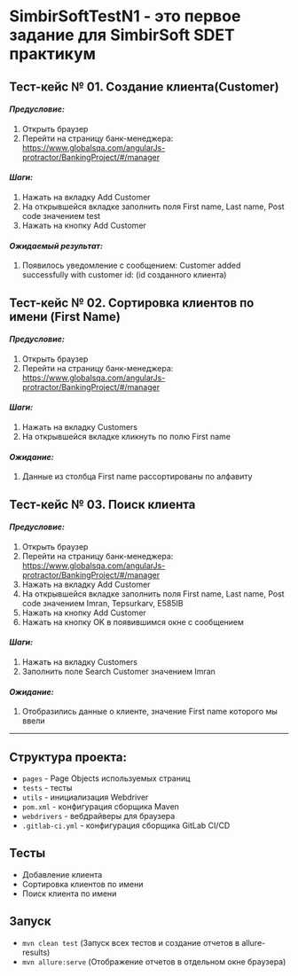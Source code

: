 # SimbirSoftTestN1 - это первое задание для SimbirSoft SDET практикум

## Тест-кейс № 01. Создание клиента(Customer)

#### *Предусловие:*

1.	Открыть браузер
2.	Перейти на страницу банк-менеджера: https://www.globalsqa.com/angularJs-protractor/BankingProject/#/manager

#### *Шаги:*
1.	Нажать на вкладку Add Customer
2.	На открывшейся вкладке заполнить поля First name, Last name, Post code значением test
3.	Нажать на кнопку Add Customer

#### *Ожидаемый результат:*
1.	Появилось уведомление с сообщением: Customer added successfully with customer id: (id созданного клиента)


## Тест-кейс № 02. Сортировка клиентов по имени (First Name)

#### *Предусловие:*
1.	Открыть браузер
2.	Перейти на страницу банк-менеджера: https://www.globalsqa.com/angularJs-protractor/BankingProject/#/manager

#### *Шаги:*
1.	Нажать на вкладку Customers
2.	На открывшейся вкладке кликнуть по полю First name

#### *Ожидание:* 
1.	Данные из столбца First name рассортированы по алфавиту


## Тест-кейс № 03. Поиск клиента

#### *Предусловие:*
1.	Открыть браузер
2.	Перейти на страницу банк-менеджера: https://www.globalsqa.com/angularJs-protractor/BankingProject/#/manager
3.	Нажать на вкладку Add Customer
4.	На открывшейся вкладке заполнить поля First name, Last name, Post code значением Imran, Tepsurkarv, E585IB
5.	Нажать на кнопку Add Customer
6.	Нажать на кнопку OK в появившимся окне с сообщением

#### *Шаги:* 
1.	Нажать на вкладку Customers
2.	Заполнить поле Search Customer значением Imran

#### *Ожидание:*
1.	Отобразились данные о клиенте, значение First name которого мы ввели

___

## Структура проекта:

- `pages` - Page Objects используемых страниц
- `tests` - тесты
- `utils` - инициализация Webdriver
- `pom.xml` - конфигурация сборщика Maven
- `webdrivers` - вебдрайверы для браузера
- `.gitlab-ci.yml` - конфигурация сборщика GitLab CI/CD

## Тесты
- Добавление клиента
- Сортировка клиентов по имени
- Поиск клиента по имени

## Запуск
- `mvn clean test` (Запуск всех тестов и создание отчетов в allure-results)
- `mvn allure:serve` (Отображение отчетов в отдельном окне браузера)